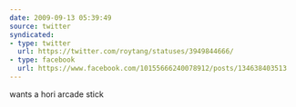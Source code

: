 ```yaml
---
date: 2009-09-13 05:39:49
source: twitter
syndicated:
- type: twitter
  url: https://twitter.com/roytang/statuses/3949844666/
- type: facebook
  url: https://www.facebook.com/10155666240078912/posts/134638403513
---
```


wants a hori arcade stick